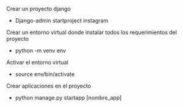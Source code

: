 Crear un proyecto django

- Django-admin startproject instagram

Crear un entorno virtual donde instalar todos los requerimientos del proyecto

- python -m venv env

Activar el entorno virtual

- source env/bin/activate

Crear aplicaciones en el proyecto

- python manage.py startapp [nombre_app]
